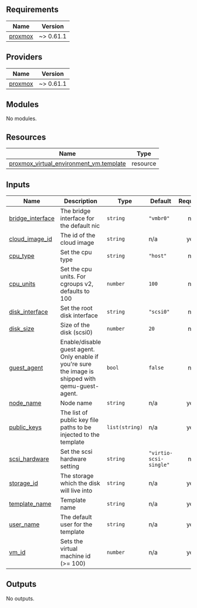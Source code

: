 <!-- BEGIN_TF_DOCS -->
## Requirements

| Name | Version |
|------|---------|
| <a name="requirement_proxmox"></a> [proxmox](#requirement\_proxmox) | ~> 0.61.1 |

## Providers

| Name | Version |
|------|---------|
| <a name="provider_proxmox"></a> [proxmox](#provider\_proxmox) | ~> 0.61.1 |

## Modules

No modules.

## Resources

| Name | Type |
|------|------|
| [proxmox_virtual_environment_vm.template](https://registry.terraform.io/providers/bpg/proxmox/latest/docs/resources/virtual_environment_vm) | resource |

## Inputs

| Name | Description | Type | Default | Required |
|------|-------------|------|---------|:--------:|
| <a name="input_bridge_interface"></a> [bridge\_interface](#input\_bridge\_interface) | The bridge interface for the default nic | `string` | `"vmbr0"` | no |
| <a name="input_cloud_image_id"></a> [cloud\_image\_id](#input\_cloud\_image\_id) | The id of the cloud image | `string` | n/a | yes |
| <a name="input_cpu_type"></a> [cpu\_type](#input\_cpu\_type) | Set the cpu type | `string` | `"host"` | no |
| <a name="input_cpu_units"></a> [cpu\_units](#input\_cpu\_units) | Set the cpu units. For cgroups v2, defaults to 100 | `number` | `100` | no |
| <a name="input_disk_interface"></a> [disk\_interface](#input\_disk\_interface) | Set the root disk interface | `string` | `"scsi0"` | no |
| <a name="input_disk_size"></a> [disk\_size](#input\_disk\_size) | Size of the disk (scsi0) | `number` | `20` | no |
| <a name="input_guest_agent"></a> [guest\_agent](#input\_guest\_agent) | Enable/disable guest agent. Only enable if you're sure the image is shipped with qemu-guest-agent. | `bool` | `false` | no |
| <a name="input_node_name"></a> [node\_name](#input\_node\_name) | Node name | `string` | n/a | yes |
| <a name="input_public_keys"></a> [public\_keys](#input\_public\_keys) | The list of public key file paths to be injected to the template | `list(string)` | n/a | yes |
| <a name="input_scsi_hardware"></a> [scsi\_hardware](#input\_scsi\_hardware) | Set the scsi hardware setting | `string` | `"virtio-scsi-single"` | no |
| <a name="input_storage_id"></a> [storage\_id](#input\_storage\_id) | The storage which the disk will live into | `string` | n/a | yes |
| <a name="input_template_name"></a> [template\_name](#input\_template\_name) | Template name | `string` | n/a | yes |
| <a name="input_user_name"></a> [user\_name](#input\_user\_name) | The default user for the template | `string` | n/a | yes |
| <a name="input_vm_id"></a> [vm\_id](#input\_vm\_id) | Sets the virtual machine id (>= 100) | `number` | n/a | yes |

## Outputs

No outputs.
<!-- END_TF_DOCS -->